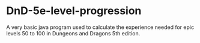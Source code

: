 # DnD-5e-level-progression
A very basic java program used to calculate the experience needed for epic levels 50 to 100 in Dungeons and Dragons 5th edition.
